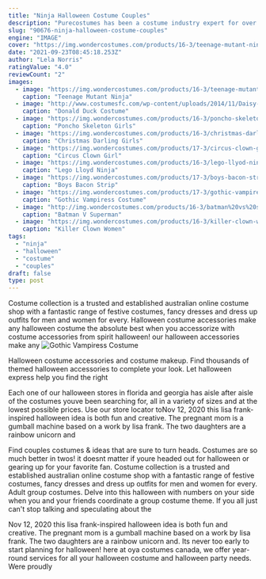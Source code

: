 ```yaml
---
title: "Ninja Halloween Costume Couples"
description: "Purecostumes has been a costume industry expert for over 15 years, and we're here to help you get in character for your next halloween or dress-up event. For little ones, we've got a slew of new and"
slug: "90676-ninja-halloween-costume-couples"
engine: "IMAGE"
cover: "https://img.wondercostumes.com/products/16-3/teenage-mutant-ninja-turtles-2-boys-costume.jpg"
date: "2021-09-23T08:45:18.253Z"
author: "Lela Norris"
ratingValue: "4.0"
reviewCount: "2"
images:
  - image: "https://img.wondercostumes.com/products/16-3/teenage-mutant-ninja-turtles-2-boys-costume.jpg"
    caption: "Teenage Mutant Ninja"
  - image: "http://www.costumesfc.com/wp-content/uploads/2014/11/Daisy-and-Donald-Duck-Costumes.jpg"
    caption: "Donald Duck Costume"
  - image: "https://img.wondercostumes.com/products/16-3/poncho-skeleton.jpg"
    caption: "Poncho Skeleton Girls"
  - image: "https://img.wondercostumes.com/products/16-3/christmas-darling-girls-costume-and-tights-set.jpg"
    caption: "Christmas Darling Girls"
  - image: "https://img.wondercostumes.com/products/17-3/circus-clown-girl-costume.jpg"
    caption: "Circus Clown Girl"
  - image: "https://img.wondercostumes.com/products/16-3/lego-llyod-ninja-boys-costume.jpg"
    caption: "Lego Lloyd Ninja"
  - image: "https://img.wondercostumes.com/products/17-3/boys-bacon-strip-costume.jpg"
    caption: "Boys Bacon Strip"
  - image: "https://img.wondercostumes.com/products/17-3/gothic-vampiress-costume.jpg"
    caption: "Gothic Vampiress Costume"
  - image: "http://img.wondercostumes.com/products/16-3/batman%20vs%20superman%20wonder%20woman%20costume.jpg"
    caption: "Batman V Superman"
  - image: "https://img.wondercostumes.com/products/16-3/killer-clown-women-costume.jpg"
    caption: "Killer Clown Women"
tags:
  - "ninja"
  - "halloween"
  - "costume"
  - "couples"
draft: false
type: post
---
```


Costume collection is a trusted and established australian online costume shop with a fantastic range of festive costumes, fancy dresses and dress up outfits for men and women for every. Halloween costume accessories make any halloween costume the absolute best when you accessorize with costume accessories from spirit halloween! our halloween accessories make any
![Gothic Vampiress Costume](https://img.wondercostumes.com/products/17-3/gothic-vampiress-costume.jpg "Gothic Vampiress Costume")

Halloween costume accessories and costume makeup. Find thousands of themed halloween accessories to complete your look. Let halloween express help you find the right
<!--inArticleAds-->

<!--galleryOne-->

Each one of our halloween stores in florida and georgia has aisle after aisle of the costumes youve been searching for, all in a variety of sizes and at the lowest possible prices. Use our store locator toNov 12, 2020 this lisa frank-inspired halloween idea is both fun and creative. The pregnant mom is a gumball machine based on a work by lisa frank. The two daughters are a rainbow unicorn and
<!--inArticleAds-->

<!--galleryTwo-->

Find couples costumes & ideas that are sure to turn heads. Costumes are so much better in twos! it doesnt matter if youre headed out for halloween or gearing up for your favorite fan. Costume collection is a trusted and established australian online costume shop with a fantastic range of festive costumes, fancy dresses and dress up outfits for men and women for every. Adult group costumes. Delve into this halloween with numbers on your side when you and your friends coordinate a group costume theme. If you all just can't stop talking and speculating about the
<!--galleryThree-->

Nov 12, 2020 this lisa frank-inspired halloween idea is both fun and creative. The pregnant mom is a gumball machine based on a work by lisa frank. The two daughters are a rainbow unicorn and. Its never too early to start planning for halloween! here at oya costumes canada, we offer year-round services for all your halloween costume and halloween party needs. Were proudly